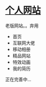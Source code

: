 <h1><a href='http://wangdongsheng.cc' target="_blank">个人网站</a></h1>
老版网站。。弃用
<ul>
  
<li>首页</li>
<li>互联网大佬</li>
<li>移动相册</li>
<li>精品网站</li>
<li>特效动画</li>
<li>我的简历</li>

</ul>
<p>正在完善中...</p>
